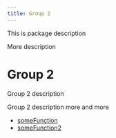 ```yaml
---
title: Group 2
---
```


This is package description

More description

# Group 2

Group 2 description

Group 2 description more and more

- [someFunction](function.someFunction.md)
- [someFunction2](function.someFunction2.md)
